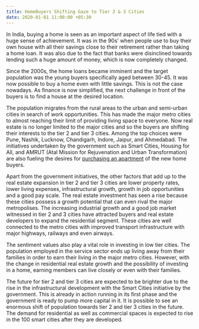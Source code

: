 ```yaml
---
title: HomeBuyers Shifting Gaze to Tier 2 & 3 Cities
date: 2020-01-01 11:00:00 +05:30
---
```


In India, buying a home is seen as an important aspect of life tied with a huge sense of achievement. It was in the 90s’ when people use to buy their own house with all their savings close to their retirement rather than taking a home loan. It was also due to the fact that banks were disinclined towards lending such a huge amount of money, which is now completely changed.

Since the 2000s, the home loans became imminent and the target population was the young buyers specifically aged between 30-45. It was now possible to buy a home even with little savings. This is not the case nowadays. As finance is now simplified, the next challenge in front of the buyers is to find a house at the desired location. 

The population migrates from the rural areas to the urban and semi-urban cities in search of work opportunities. This has made the major metro cities to almost reaching their limit of providing living space to everyone. Now real estate is no longer limited to the major cities and so the buyers are shifting their interests to the tier 2 and tier 3 cities. Among the top choices were Pune, Nashik, Lucknow, Chandigarh, Indore, Jaipur, and Ahmedabad. The initiatives undertaken by the government such as Smart Cities, Housing for All, and AMRUT (Atal Mission for Rejuvenation and Urban Transformation) are also fueling the desires for [purchasing an apartment](http://blog.homecapital.in/5-advantages-of-purchasing-an-apartment-in-a-tier-2-city/) of the new home buyers.

Apart from the government initiatives, the other factors that add up to the real estate expansion in tier 2 and tier 3 cities are lower property rates, lower living expenses, infrastructural growth, growth in job opportunities and a good pay scale. The real estate investment has seen a rise because these cities possess a growth potential that can even rival the major metropolises. The increasing industrial growth and a good job market witnessed in tier 2 and 3 cities have attracted buyers and real estate developers to expand the residential segment. These cities are well connected to the metro cities with improved transport infrastructure with major highways, railways and even airways.

The sentiment values also play a vital role in investing in low tier cities. The population employed in the service sector ends up living away from their families in order to earn their living in the major metro cities. However, with the change in residential real estate growth and the possibility of investing in a home, earning members can live closely or even with their families.

The future for tier 2 and tier 3 cities are expected to be brighter due to the rise in the infrastructural development with the Smart Cities initiative by the government. This is already in action running in its first phase and the government is ready to pump more capital in it. It is possible to see an enormous shift of population towards tier 2 and tier 3 cities in the future. The demand for residential as well as commercial spaces is expected to rise in the 100 smart cities after they are developed.
